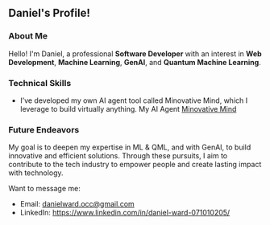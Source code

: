 ## Daniel's Profile!

### About Me

Hello! I'm Daniel, a professional **Software Developer** with an interest in **Web Development**, **Machine Learning**, **GenAI**, and **Quantum Machine Learning**.

### Technical Skills

- I’ve developed my own AI agent tool called Minovative Mind, which I leverage to build virtually anything. My AI Agent [Minovative Mind](https://marketplace.visualstudio.com/items?itemName=MinovativeTechnologies.minovative-mind-vscode)

### Future Endeavors

My goal is to deepen my expertise in ML & QML, and with GenAI, to build innovative and efficient solutions. Through these pursuits, I aim to contribute to the tech industry to empower people and create lasting impact with technology.

Want to message me:
- Email: danielward.occ@gmail.com
- LinkedIn: https://www.linkedin.com/in/daniel-ward-071010205/
